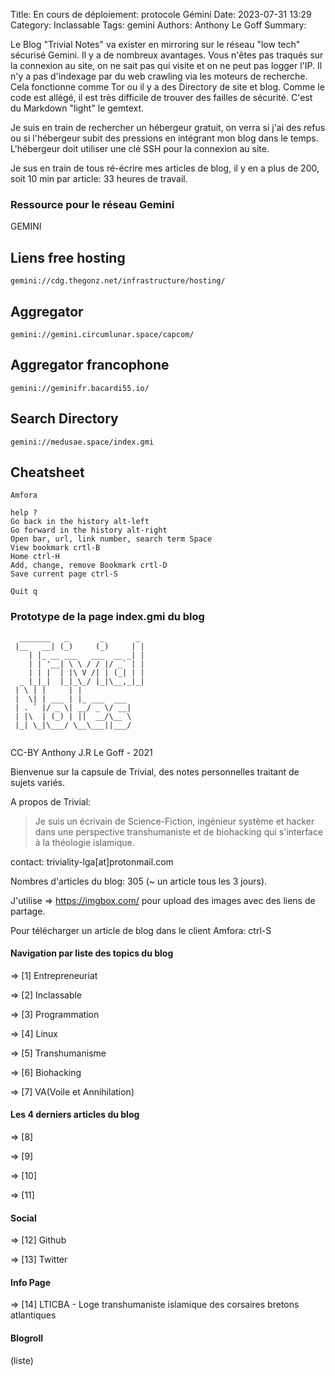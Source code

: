 Title: En cours de déploiement: protocole Gémini
Date: 2023-07-31 13:29
Category: Inclassable
Tags: gemini
Authors: Anthony Le Goff
Summary: 

Le Blog "Trivial Notes" va exister en mirroring sur le réseau "low tech" sécurisé Gemini. Il y a de nombreux avantages. Vous n'êtes pas traqués sur la connexion au site, on ne sait pas qui visite et on ne peut pas logger l'IP. Il n'y a pas d'indexage par du web crawling via les moteurs de recherche. Cela fonctionne comme Tor ou il y a des Directory de site et blog. Comme le code est allégé, il est très difficile de trouver des failles de sécurité. C'est du Markdown "light" le gemtext.

Je suis en train de rechercher un hébergeur gratuit, on verra si j'ai des refus ou si l'hébergeur subit des pressions en intégrant mon blog dans le temps. L'hébergeur doit utiliser une clé SSH pour la connexion au site.

Je sus en train de tous ré-écrire mes articles de blog, il y en a plus de 200, soit 10 min par article: 33 heures de travail.

### Ressource pour le réseau Gemini

GEMINI

Liens free hosting
------------------
```
gemini://cdg.thegonz.net/infrastructure/hosting/
```

Aggregator
----------
```
gemini://gemini.circumlunar.space/capcom/
```

Aggregator francophone
----------------------
```
gemini://geminifr.bacardi55.io/
```

Search Directory
-------------
```
gemini://medusae.space/index.gmi
```

Cheatsheet
----------
```
Amfora

help ?
Go back in the history alt-left
Go forward in the history alt-right 
Open bar, url, link number, search term Space
View bookmark crtl-B
Home ctrl-H
Add, change, remove Bookmark crtl-D
Save current page ctrl-S

Quit q
```

### Prototype de la page index.gmi du blog

```
  _______   _       _       _ 
 |__   __| (_)     (_)     | |
    | |_ __ ___   ___  __ _| |
    | | '__| \ \ / / |/ _` | |
    | | |  | |\ V /| | (_| | |
  _ |_|_|  |_|_\_/ |_|\__,_|_|
 | \ | |     | |              
 |  \| | ___ | |_ ___  ___    
 | . ` |/ _ \| __/ _ \/ __|   
 | |\  | (_) | ||  __/\__ \   
 |_| \_|\___/ \__\___||___/   
   
```
                           
CC-BY Anthony J.R Le Goff - 2021                              

Bienvenue sur la capsule de Trivial, des notes personnelles traitant de sujets variés.

A propos de Trivial:

> Je suis un écrivain de Science-Fiction, ingénieur système et hacker dans une perspective transhumaniste et de biohacking qui s'interface à la théologie islamique.

contact: triviality-lga[at]protonmail.com

Nombres d'articles du blog: 305 (~ un article tous les 3 jours).

J'utilise => https://imgbox.com/ pour upload des images avec des liens de partage.

Pour télécharger un article de blog dans le client Amfora: ctrl-S


#### Navigation par liste des topics du blog

=> [1] Entrepreneuriat

=> [2] Inclassable

=> [3] Programmation

=> [4] Linux

=> [5] Transhumanisme

=> [6] Biohacking

=> [7] VA(Voile et Annihilation)

#### Les 4 derniers articles du blog

=> [8]

=> [9]

=> [10]

=> [11]

#### Social

=> [12] Github

=> [13] Twitter

#### Info Page

=> [14] LTICBA - Loge transhumaniste islamique des corsaires bretons atlantiques

#### Blogroll

(liste)